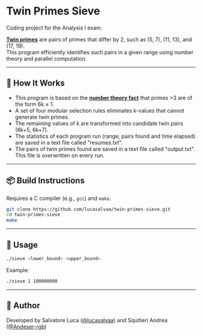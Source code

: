 # Twin Primes Sieve

Coding project for the Analysis I exam.

**[Twin primes](https://en.wikipedia.org/wiki/Twin_prime)** are pairs of primes that differ by 2, such as (5, 7), (11, 13), and (17, 19).  
This program efficiently identifies such pairs in a given range using number theory and parallel computation.

---

## 🧠 How It Works

- This program is based on the **[number theory fact](https://www.sciencedirect.com/science/article/abs/pii/S0960077907009812)** that primes >3 are of the form 6k ± 1.
- A set of four modular selection rules eliminates k-values that cannot generate twin primes.
- The remaining values of k are transformed into candidate twin pairs (6k+5, 6k+7).
- The statistics of each program run (range, pairs found and time elapsed) are saved in a text file called "resumes.txt".
- The pairs of twin primes found are saved in a text file called "output.txt". This file is overwritten on every run.
   
---

## 📦 Build Instructions

Requires a C compiler (e.g., `gcc`) and `make`.

```bash
git clone https://github.com/lucasalvaa/twin-primes-sieve.git
cd twin-primes-sieve
make
```

---

## 🚀 Usage

```bash
./sieve <lower_bound> <upper_bound>
```

Example:
```bash
./sieve 1 100000000
```

---

## 👤 Author

Developed by Salvatore Luca ([@lucasalvaa](https://github.com/lucasalvaa)) and Squitieri Andrea ([@Andeser-rgb](https://github.com/Andeser-rgb))
